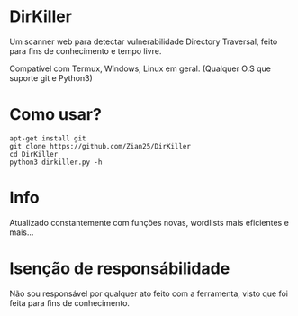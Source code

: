 # DirKiller
Um scanner web para detectar vulnerabilidade Directory Traversal, feito para fins de conhecimento e tempo livre.


Compatível com Termux, Windows, Linux em geral. (Qualquer O.S que suporte git e Python3) 
# Como usar?
```
apt-get install git
git clone https://github.com/Zian25/DirKiller
cd DirKiller
python3 dirkiller.py -h
```
# Info
Atualizado constantemente com funções novas, wordlists mais eficientes e mais...

# Isenção de responsábilidade
Não sou responsável por qualquer ato feito com a ferramenta, visto que foi feita para fins de conhecimento.
